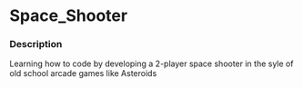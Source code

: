 # Space_Shooter

### Description

Learning how to code by developing a 2-player space shooter in the syle of old school arcade games like Asteroids
